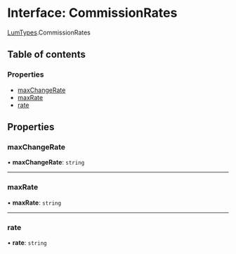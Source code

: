 # Interface: CommissionRates

[LumTypes](../modules/LumTypes.md).CommissionRates

## Table of contents

### Properties

- [maxChangeRate](LumTypes.CommissionRates.md#maxchangerate)
- [maxRate](LumTypes.CommissionRates.md#maxrate)
- [rate](LumTypes.CommissionRates.md#rate)

## Properties

### maxChangeRate

• **maxChangeRate**: `string`

___

### maxRate

• **maxRate**: `string`

___

### rate

• **rate**: `string`
